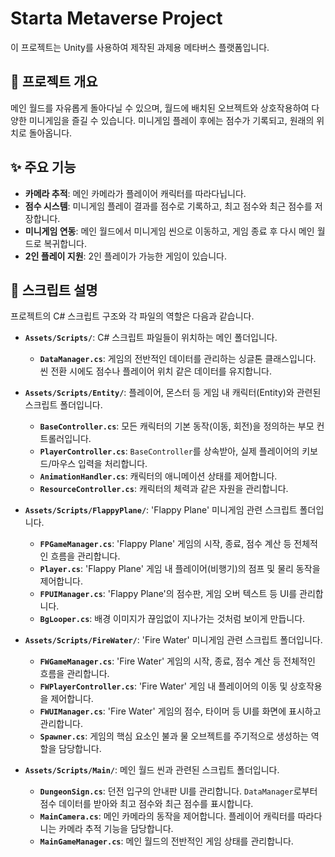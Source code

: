 # Starta Metaverse Project

이 프로젝트는 Unity를 사용하여 제작된 과제용 메타버스 플랫폼입니다.

## 📜 프로젝트 개요

메인 월드를 자유롭게 돌아다닐 수 있으며, 월드에 배치된 오브젝트와 상호작용하여 다양한 미니게임을 즐길 수 있습니다. 미니게임 플레이 후에는 점수가 기록되고, 원래의 위치로 돌아옵니다.

## ✨ 주요 기능

*   **카메라 추적**: 메인 카메라가 플레이어 캐릭터를 따라다닙니다.
*   **점수 시스템**: 미니게임 플레이 결과를 점수로 기록하고, 최고 점수와 최근 점수를 저장합니다.
*   **미니게임 연동**: 메인 월드에서 미니게임 씬으로 이동하고, 게임 종료 후 다시 메인 월드로 복귀합니다.
*   **2인 플레이 지원**: 2인 플레이가 가능한 게임이 있습니다.

## 📂 스크립트 설명

프로젝트의 C# 스크립트 구조와 각 파일의 역할은 다음과 같습니다.

*   **`Assets/Scripts/`**: C# 스크립트 파일들이 위치하는 메인 폴더입니다.
    *   **`DataManager.cs`**: 게임의 전반적인 데이터를 관리하는 싱글톤 클래스입니다. 씬 전환 시에도 점수나 플레이어 위치 같은 데이터를 유지합니다.

*   **`Assets/Scripts/Entity/`**: 플레이어, 몬스터 등 게임 내 캐릭터(Entity)와 관련된 스크립트 폴더입니다.
    *   **`BaseController.cs`**: 모든 캐릭터의 기본 동작(이동, 회전)을 정의하는 부모 컨트롤러입니다.
    *   **`PlayerController.cs`**: `BaseController`를 상속받아, 실제 플레이어의 키보드/마우스 입력을 처리합니다.
    *   **`AnimationHandler.cs`**: 캐릭터의 애니메이션 상태를 제어합니다.
    *   **`ResourceController.cs`**: 캐릭터의 체력과 같은 자원을 관리합니다.

*   **`Assets/Scripts/FlappyPlane/`**: 'Flappy Plane' 미니게임 관련 스크립트 폴더입니다.
    *   **`FPGameManager.cs`**: 'Flappy Plane' 게임의 시작, 종료, 점수 계산 등 전체적인 흐름을 관리합니다.
    *   **`Player.cs`**: 'Flappy Plane' 게임 내 플레이어(비행기)의 점프 및 물리 동작을 제어합니다.
    *   **`FPUIManager.cs`**: 'Flappy Plane'의 점수판, 게임 오버 텍스트 등 UI를 관리합니다.
    *   **`BgLooper.cs`**: 배경 이미지가 끊임없이 지나가는 것처럼 보이게 만듭니다.

*   **`Assets/Scripts/FireWater/`**: 'Fire Water' 미니게임 관련 스크립트 폴더입니다.
    *   **`FWGameManager.cs`**: 'Fire Water' 게임의 시작, 종료, 점수 계산 등 전체적인 흐름을 관리합니다.
    *   **`FWPlayerController.cs`**: 'Fire Water' 게임 내 플레이어의 이동 및 상호작용을 제어합니다.
    *   **`FWUIManager.cs`**: 'Fire Water' 게임의 점수, 타이머 등 UI를 화면에 표시하고 관리합니다.
    *   **`Spawner.cs`**: 게임의 핵심 요소인 불과 물 오브젝트를 주기적으로 생성하는 역할을 담당합니다.
 
*   **`Assets/Scripts/Main/`**: 메인 월드 씬과 관련된 스크립트 폴더입니다.
    *   **`DungeonSign.cs`**: 던전 입구의 안내판 UI를 관리합니다. `DataManager`로부터 점수 데이터를 받아와 최고 점수와 최근 점수를 표시합니다.
    *   **`MainCamera.cs`**: 메인 카메라의 동작을 제어합니다. 플레이어 캐릭터를 따라다니는 카메라 추적 기능을 담당합니다.
    *   **`MainGameManager.cs`**: 메인 월드의 전반적인 게임 상태를 관리합니다.
